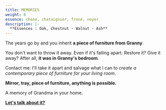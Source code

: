 ```yaml
---
title: MEMORIES
weight: 8
essence: chene, chataignier, frene, noyer
description: |-
  **Essences : Oak, Chestnut - Walnut - Ash**
---
```


The years go by and you inherit **a piece of furniture from Granny**.

You don't want to throw it away. Even if it's falling apart. Restore it? Give it away?
After all, **it was in Granny's bedroom**.

Contact me: I'll take it apart and salvage what I can to *create a contemporary piece of furniture for your living room*.

**Mirror, tray, piece of furniture, anything is possible.** 

A memory of Grandma in your home.

**[Let's talk about it?](https://f1fd647b.sibforms.com/serve/MUIFAHiPlnQXs66jFHLbWhCpAXOPr-7nFEp-r6B9oHYfGdAH-vGASTUOddtxZoX1aH1-mKZZLWoOOARqKUcPk7flSvOu9VnzgPRLfoLImoF9_Ri5DjdpAHslSS5aYxAMUUr5pPfn2kVYXde5Q9Xk-eerzssBVqOgloe4TI44mYeyW9C9X3Rbp1SLV9rtx5lVydvERhoWNGpuWaOE)**

